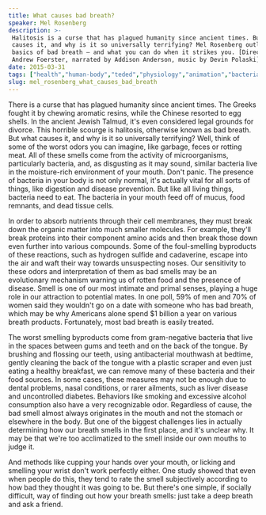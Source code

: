 ```yaml
---
title: What causes bad breath?
speaker: Mel Rosenberg
description: >-
 Halitosis is a curse that has plagued humanity since ancient times. But what
 causes it, and why is it so universally terrifying? Mel Rosenberg outlines the
 basics of bad breath — and what you can do when it strikes you. [Directed by
 Andrew Foerster, narrated by Addison Anderson, music by Devin Polaski].
date: 2015-03-31
tags: ["health","human-body","teded","physiology","animation","bacteria","health-care","public-health","healthcare"]
slug: mel_rosenberg_what_causes_bad_breath
---
```


There is a curse that has plagued humanity since ancient times. The Greeks fought it by
chewing aromatic resins, while the Chinese resorted to egg shells. In the ancient Jewish
Talmud, it's even considered legal grounds for divorce. This horrible scourge is
halitosis, otherwise known as bad breath. But what causes it, and why is it so universally
terrifying? Well, think of some of the worst odors you can imagine, like garbage, feces or
rotting meat. All of these smells come from the activity of microorganisms, particularly
bacteria, and, as disgusting as it may sound, similar bacteria live in the moisture-rich
environment of your mouth. Don't panic. The presence of bacteria in your body is not only
normal, it's actually vital for all sorts of things, like digestion and disease
prevention. But like all living things, bacteria need to eat. The bacteria in your mouth 
feed off of mucus, food remnants, and dead tissue cells.

In order to absorb nutrients through their cell membranes, they must break down the
organic matter into much smaller molecules. For example, they'll break proteins into
their component amino acids and then break those down even further into various compounds.
Some of the foul-smelling byproducts of these reactions, such as hydrogen sulfide and
cadaverine, escape into the air and waft their way towards unsuspecting noses. Our
sensitivity to these odors and interpretation of them as bad smells may be an evolutionary
mechanism warning us of rotten food and the presence of disease. Smell is one of our most
intimate and primal senses, playing a huge role in our attraction to potential mates. In
one poll, 59% of men and 70% of women said they wouldn't go on a date with someone who
has bad breath, which may be why Americans alone spend $1 billion a year on various
breath products. Fortunately, most bad breath is easily treated.

The worst smelling byproducts come from gram-negative bacteria that live in the spaces 
between gums and teeth and on the back of the tongue. By brushing and flossing our teeth,
using antibacterial mouthwash at bedtime, gently cleaning the back of the tongue with a
plastic scraper and even just eating a healthy breakfast, we can remove many of these
bacteria and their food sources. In some cases, these measures may not be enough due to
dental problems, nasal conditions, or rarer ailments, such as liver disease and
uncontrolled diabetes. Behaviors like smoking and excessive alcohol consumption also have
a very recognizable odor. Regardless of cause, the bad smell almost always originates in
the mouth and not the stomach or elsewhere in the body. But one of the biggest challenges
lies in actually determining how our breath smells in the first place, and it's unclear
why. It may be that we're too acclimatized to the smell inside our own mouths to judge
it.

And methods like cupping your hands over your mouth, or licking and smelling your wrist
don't work perfectly either. One study showed that even when people do this, they tend to
rate the smell subjectively according to how bad they thought it was going to be. But
there's one simple, if socially difficult, way of finding out how your breath smells: just
take a deep breath and ask a friend.

<!--
ad_duration=0
event="TED-Ed"
external_start_time=0
intro_duration=0
is_subtitle_required="False"
is_talk_featured="False"
language="en"
language_swap="False"
native_language="en"
number_of_related_talks=6
number_of_speakers=1
number_of_subtitled_videos=0
number_of_tags=9
number_of_talk_download_languages=24
number_of_talk_more_resources=0
number_of_talk_recommendations=0
number_of_talks_take_actions=0
post_ad_duration=0
published_timestamp="2019-03-15 17:08:33"
recording_date="2015-03-31"
speaker_is_published=0
speaker_name="Mel Rosenberg"
talk_name="What causes bad breath?"
talks_tags=["health","human-body","teded","physiology","animation","bacteria","health-care","public-health","healthcare"]
url_photo_talk="https://s3.amazonaws.com/talkstar-photos/uploads/227fbb5e-59a0-4cf3-be34-6b70098e7f73/112_badbreath.jpg"
url_webpage="https://www.ted.com/talks/mel_rosenberg_what_causes_bad_breath"
video_type_name="TED-Ed Original"
-->
